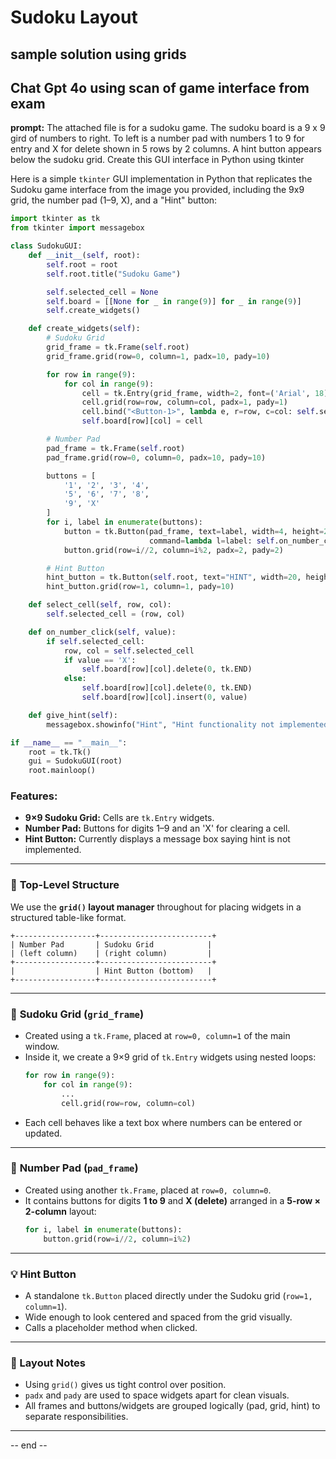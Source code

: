 # Sudoku Layout
## sample solution using grids

## Chat Gpt 4o using scan of game interface from exam
**prompt:** The attached file is for a sudoku game.  The sudoku board is a 9 x 9 gird of numbers to right.  To left is a number pad with numbers 1 to 9 for entry and X for delete shown in 5 rows by 2 columns.  A  hint button appears below the sudoku grid.  Create this GUI interface in Python using tkinter

Here is a simple `tkinter` GUI implementation in Python that replicates the Sudoku game interface from the image you provided, including the 9x9 grid, the number pad (1–9, X), and a "Hint" button:

```python
import tkinter as tk
from tkinter import messagebox

class SudokuGUI:
    def __init__(self, root):
        self.root = root
        self.root.title("Sudoku Game")

        self.selected_cell = None
        self.board = [[None for _ in range(9)] for _ in range(9)]
        self.create_widgets()

    def create_widgets(self):
        # Sudoku Grid
        grid_frame = tk.Frame(self.root)
        grid_frame.grid(row=0, column=1, padx=10, pady=10)

        for row in range(9):
            for col in range(9):
                cell = tk.Entry(grid_frame, width=2, font=('Arial', 18), justify='center', bd=1, relief='solid')
                cell.grid(row=row, column=col, padx=1, pady=1)
                cell.bind("<Button-1>", lambda e, r=row, c=col: self.select_cell(r, c))
                self.board[row][col] = cell

        # Number Pad
        pad_frame = tk.Frame(self.root)
        pad_frame.grid(row=0, column=0, padx=10, pady=10)

        buttons = [
            '1', '2', '3', '4',
            '5', '6', '7', '8',
            '9', 'X'
        ]
        for i, label in enumerate(buttons):
            button = tk.Button(pad_frame, text=label, width=4, height=2, font=('Arial', 14),
                               command=lambda l=label: self.on_number_click(l))
            button.grid(row=i//2, column=i%2, padx=2, pady=2)

        # Hint Button
        hint_button = tk.Button(self.root, text="HINT", width=20, height=2, font=('Arial', 14), command=self.give_hint)
        hint_button.grid(row=1, column=1, pady=10)

    def select_cell(self, row, col):
        self.selected_cell = (row, col)

    def on_number_click(self, value):
        if self.selected_cell:
            row, col = self.selected_cell
            if value == 'X':
                self.board[row][col].delete(0, tk.END)
            else:
                self.board[row][col].delete(0, tk.END)
                self.board[row][col].insert(0, value)

    def give_hint(self):
        messagebox.showinfo("Hint", "Hint functionality not implemented.")

if __name__ == "__main__":
    root = tk.Tk()
    gui = SudokuGUI(root)
    root.mainloop()
```

### Features:
- **9×9 Sudoku Grid:** Cells are `tk.Entry` widgets.
- **Number Pad:** Buttons for digits 1–9 and an 'X' for clearing a cell.
- **Hint Button:** Currently displays a message box saying hint is not implemented.


---

### 🧱 **Top-Level Structure**
We use the **`grid()` layout manager** throughout for placing widgets in a structured table-like format.

```plaintext
+------------------+-------------------------+
| Number Pad       | Sudoku Grid            |
| (left column)    | (right column)         |
+------------------+-------------------------+
|                  | Hint Button (bottom)   |
+------------------+-------------------------+
```

---

### 🔢 **Sudoku Grid (`grid_frame`)**
- Created using a `tk.Frame`, placed at `row=0, column=1` of the main window.
- Inside it, we create a 9×9 grid of `tk.Entry` widgets using nested loops:
  ```python
  for row in range(9):
      for col in range(9):
          ...
          cell.grid(row=row, column=col)
  ```
- Each cell behaves like a text box where numbers can be entered or updated.

---

### 🔘 **Number Pad (`pad_frame`)**
- Created using another `tk.Frame`, placed at `row=0, column=0`.
- It contains buttons for digits **1 to 9** and **X (delete)** arranged in a **5-row × 2-column** layout:
  ```python
  for i, label in enumerate(buttons):
      button.grid(row=i//2, column=i%2)
  ```

---

### 💡 **Hint Button**
- A standalone `tk.Button` placed directly under the Sudoku grid (`row=1, column=1`).
- Wide enough to look centered and spaced from the grid visually.
- Calls a placeholder method when clicked.

---

### 🧠 Layout Notes
- Using `grid()` gives us tight control over position.
- `padx` and `pady` are used to space widgets apart for clean visuals.
- All frames and buttons/widgets are grouped logically (pad, grid, hint) to separate responsibilities.

---
-- end --
